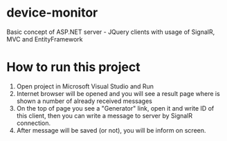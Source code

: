 # device-monitor
Basic concept of ASP.NET server - JQuery clients with usage of SignalR, MVC and EntityFramework

<h1>How to run this project</h1>
<p>
  <ol>
    <li>Open project in Microsoft Visual Studio and Run</li>
    <li>Internet browser will be opened and you will see a result page where is shown a number of already received messages</li>
    <li>On the top of page you see a "Generator" link, open it and write ID of this client, then you can write a message to server by SignalR connection.</li>
    <li>After message will be saved (or not), you will be inform on screen.</li>
  </ol>
</p>
